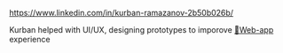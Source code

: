 https://www.linkedin.com/in/kurban-ramazanov-2b50b026b/

Kurban helped with UI/UX, designing prototypes to imporove [📱Web-app](../products/📱Web-app/📱Web-app.md) experience